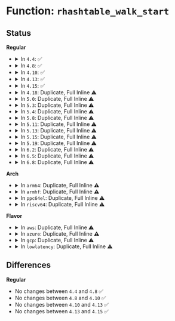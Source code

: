 # Function: <code>rhashtable_walk_start</code>

## Status
<b>Regular</b>
<ul>
<li>
<details>
<summary>In <code>4.4</code>: ✅</summary>

```c
int rhashtable_walk_start(struct rhashtable_iter *iter);
```

**Collision:** Unique Global

**Inline:** No

**Transformation:** False

**Instances:**

```
In lib/rhashtable.c (ffffffff813ffcf0)
Location: lib/rhashtable.c:561
Inline: False
Direct callers:
  - net/netlink/af_netlink.c:netlink_walk_start
```
**Symbols:**

```
ffffffff813ffcf0-ffffffff813ffd6f: rhashtable_walk_start (STB_GLOBAL)
```
</details>
</li>
<li>
<details>
<summary>In <code>4.8</code>: ✅</summary>

```c
int rhashtable_walk_start(struct rhashtable_iter *iter);
```

**Collision:** Unique Global

**Inline:** No

**Transformation:** False

**Instances:**

```
In lib/rhashtable.c (ffffffff814473f0)
Location: lib/rhashtable.c:566
Inline: False
Direct callers:
  - net/netlink/af_netlink.c:netlink_walk_start
```
**Symbols:**

```
ffffffff814473f0-ffffffff81447471: rhashtable_walk_start (STB_GLOBAL)
```
</details>
</li>
<li>
<details>
<summary>In <code>4.10</code>: ✅</summary>

```c
int rhashtable_walk_start(struct rhashtable_iter *iter);
```

**Collision:** Unique Global

**Inline:** No

**Transformation:** False

**Instances:**

```
In lib/rhashtable.c (ffffffff81465cf0)
Location: lib/rhashtable.c:654
Inline: False
Direct callers:
  - net/netlink/af_netlink.c:netlink_walk_start
  - net/ipv6/seg6.c:seg6_genl_dumphmac
```
**Symbols:**

```
ffffffff81465cf0-ffffffff81465d69: rhashtable_walk_start (STB_GLOBAL)
```
</details>
</li>
<li>
<details>
<summary>In <code>4.13</code>: ✅</summary>

```c
int rhashtable_walk_start(struct rhashtable_iter *iter);
```

**Collision:** Unique Global

**Inline:** No

**Transformation:** False

**Instances:**

```
In lib/rhashtable.c (ffffffff8146ade0)
Location: lib/rhashtable.c:748
Inline: False
Direct callers:
  - net/netlink/af_netlink.c:netlink_walk_start
  - net/ipv6/seg6.c:seg6_genl_dumphmac
```
**Symbols:**

```
ffffffff8146ade0-ffffffff8146ae55: rhashtable_walk_start (STB_GLOBAL)
```
</details>
</li>
<li>
<details>
<summary>In <code>4.15</code>: ✅</summary>

```c
int rhashtable_walk_start(struct rhashtable_iter *iter);
```

**Collision:** Unique Global

**Inline:** No

**Transformation:** False

**Instances:**

```
In lib/rhashtable.c (ffffffff814970c0)
Location: lib/rhashtable.c:750
Inline: False
Direct callers:
  - net/netlink/af_netlink.c:netlink_walk_start
  - net/ipv6/seg6.c:seg6_genl_dumphmac
```
**Symbols:**

```
ffffffff814970c0-ffffffff81497135: rhashtable_walk_start (STB_GLOBAL)
```
</details>
</li>
<li>
<details>
<summary>In <code>4.18</code>: Duplicate, Full Inline ⚠️</summary>

**Collision:** Static Duplication

**Inline:** Full

**Transformation:** False

**Instances:**

```
In net/netlink/af_netlink.c (ffffffff818d9829)
Location: include/linux/rhashtable.h:392
Inline: True
Inline callers:
  - net/netlink/af_netlink.c:__netlink_seq_next
```
```
In net/ipv6/seg6.c (ffffffff8199ba0f)
Location: include/linux/rhashtable.h:392
Inline: True
Inline callers:
  - net/ipv6/seg6.c:seg6_genl_dumphmac
```
</details>
</li>
<li>
<details>
<summary>In <code>5.0</code>: Duplicate, Full Inline ⚠️</summary>

**Collision:** Static Duplication

**Inline:** Full

**Transformation:** False

**Instances:**

```
In net/netlink/af_netlink.c (ffffffff81906019)
Location: include/linux/rhashtable.h:253
Inline: True
Inline callers:
  - net/netlink/af_netlink.c:__netlink_seq_next
```
```
In net/ipv6/seg6.c (ffffffff819d25df)
Location: include/linux/rhashtable.h:253
Inline: True
Inline callers:
  - net/ipv6/seg6.c:seg6_genl_dumphmac
```
</details>
</li>
<li>
<details>
<summary>In <code>5.3</code>: Duplicate, Full Inline ⚠️</summary>

**Collision:** Static Duplication

**Inline:** Full

**Transformation:** False

**Instances:**

```
In net/netlink/af_netlink.c (ffffffff81967fe3)
Location: include/linux/rhashtable.h:250
Inline: True
Inline callers:
  - net/netlink/af_netlink.c:netlink_seq_start
  - net/netlink/af_netlink.c:__netlink_seq_next
```
```
In net/ipv6/seg6.c (ffffffff81a4140f)
Location: include/linux/rhashtable.h:250
Inline: True
Inline callers:
  - net/ipv6/seg6.c:seg6_genl_dumphmac
```
</details>
</li>
<li>
<details>
<summary>In <code>5.4</code>: Duplicate, Full Inline ⚠️</summary>

**Collision:** Static Duplication

**Inline:** Full

**Transformation:** False

**Instances:**

```
In net/core/xdp.c (ffffffff81962adc)
Location: include/linux/rhashtable.h:250
Inline: True
Inline callers:
  - net/core/xdp.c:mem_allocator_disconnect
```
```
In net/netlink/af_netlink.c (ffffffff8199ea83)
Location: include/linux/rhashtable.h:250
Inline: True
Inline callers:
  - net/netlink/af_netlink.c:netlink_seq_start
  - net/netlink/af_netlink.c:__netlink_seq_next
```
```
In net/ipv6/seg6.c (ffffffff81a7808f)
Location: include/linux/rhashtable.h:250
Inline: True
Inline callers:
  - net/ipv6/seg6.c:seg6_genl_dumphmac
```
</details>
</li>
<li>
<details>
<summary>In <code>5.8</code>: Duplicate, Full Inline ⚠️</summary>

**Collision:** Static Duplication

**Inline:** Full

**Transformation:** False

**Instances:**

```
In net/core/xdp.c (ffffffff81a362fc)
Location: include/linux/rhashtable.h:250
Inline: True
Inline callers:
  - net/core/xdp.c:mem_allocator_disconnect
```
```
In net/netlink/af_netlink.c (ffffffff81a76fc3)
Location: include/linux/rhashtable.h:250
Inline: True
Inline callers:
  - net/netlink/af_netlink.c:netlink_seq_start
  - net/netlink/af_netlink.c:__netlink_seq_next
```
```
In net/ipv6/seg6.c (ffffffff81b720fc)
Location: include/linux/rhashtable.h:250
Inline: True
Inline callers:
  - net/ipv6/seg6.c:seg6_genl_dumphmac
```
</details>
</li>
<li>
<details>
<summary>In <code>5.11</code>: Duplicate, Full Inline ⚠️</summary>

**Collision:** Static Duplication

**Inline:** Full

**Transformation:** False

**Instances:**

```
In net/core/xdp.c (ffffffff81a386cc)
Location: include/linux/rhashtable.h:250
Inline: True
Inline callers:
  - net/core/xdp.c:mem_allocator_disconnect
```
```
In net/netlink/af_netlink.c (ffffffff81a7fd53)
Location: include/linux/rhashtable.h:250
Inline: True
Inline callers:
  - net/netlink/af_netlink.c:netlink_seq_start
  - net/netlink/af_netlink.c:__netlink_seq_next
```
```
In net/ipv6/seg6.c (ffffffff81b80e5c)
Location: include/linux/rhashtable.h:250
Inline: True
Inline callers:
  - net/ipv6/seg6.c:seg6_genl_dumphmac
```
</details>
</li>
<li>
<details>
<summary>In <code>5.13</code>: Duplicate, Full Inline ⚠️</summary>

**Collision:** Static Duplication

**Inline:** Full

**Transformation:** False

**Instances:**

```
In net/core/xdp.c (ffffffff81a1f4fc)
Location: include/linux/rhashtable.h:250
Inline: True
Inline callers:
  - net/core/xdp.c:mem_allocator_disconnect
```
```
In net/netlink/af_netlink.c (ffffffff81a68cd3)
Location: include/linux/rhashtable.h:250
Inline: True
Inline callers:
  - net/netlink/af_netlink.c:netlink_seq_start
  - net/netlink/af_netlink.c:__netlink_seq_next
```
```
In net/ipv6/seg6.c (ffffffff81b6f9bf)
Location: include/linux/rhashtable.h:250
Inline: True
Inline callers:
  - net/ipv6/seg6.c:seg6_genl_dumphmac
```
</details>
</li>
<li>
<details>
<summary>In <code>5.15</code>: Duplicate, Full Inline ⚠️</summary>

**Collision:** Static Duplication

**Inline:** Full

**Transformation:** False

**Instances:**

```
In net/core/xdp.c (ffffffff81ad379c)
Location: include/linux/rhashtable.h:250
Inline: True
Inline callers:
  - net/core/xdp.c:mem_allocator_disconnect
```
```
In net/netlink/af_netlink.c (ffffffff81b22293)
Location: include/linux/rhashtable.h:250
Inline: True
Inline callers:
  - net/netlink/af_netlink.c:netlink_seq_start
  - net/netlink/af_netlink.c:__netlink_seq_next
```
```
In net/ipv6/seg6.c (ffffffff81c37b0f)
Location: include/linux/rhashtable.h:250
Inline: True
Inline callers:
  - net/ipv6/seg6.c:seg6_genl_dumphmac
```
```
In net/ipv6/ioam6.c (ffffffff81c3932f)
Location: include/linux/rhashtable.h:250
Inline: True
Inline callers:
  - net/ipv6/ioam6.c:ioam6_genl_dumpsc
  - net/ipv6/ioam6.c:ioam6_genl_dumpns
```
</details>
</li>
<li>
<details>
<summary>In <code>5.19</code>: Duplicate, Full Inline ⚠️</summary>

**Collision:** Static Duplication

**Inline:** Full

**Transformation:** False

**Instances:**

```
In net/core/xdp.c (ffffffff81c50f72)
Location: include/linux/rhashtable.h:250
Inline: True
Inline callers:
  - net/core/xdp.c:mem_allocator_disconnect
```
```
In net/netlink/af_netlink.c (ffffffff81caae72)
Location: include/linux/rhashtable.h:250
Inline: True
Inline callers:
  - net/netlink/af_netlink.c:netlink_seq_start
  - net/netlink/af_netlink.c:__netlink_seq_next
```
```
In net/ipv6/seg6.c (ffffffff81dd56d4)
Location: include/linux/rhashtable.h:250
Inline: True
Inline callers:
  - net/ipv6/seg6.c:seg6_genl_dumphmac
```
```
In net/ipv6/ioam6.c (ffffffff81dd6bdf)
Location: include/linux/rhashtable.h:250
Inline: True
Inline callers:
  - net/ipv6/ioam6.c:ioam6_genl_dumpsc
  - net/ipv6/ioam6.c:ioam6_genl_dumpns
```
</details>
</li>
<li>
<details>
<summary>In <code>6.2</code>: Duplicate, Full Inline ⚠️</summary>

**Collision:** Static Duplication

**Inline:** Full

**Transformation:** False

**Instances:**

```
In net/core/xdp.c (ffffffff81e06612)
Location: include/linux/rhashtable.h:250
Inline: True
Inline callers:
  - net/core/xdp.c:mem_allocator_disconnect
```
```
In net/netlink/af_netlink.c (ffffffff81e67fd2)
Location: include/linux/rhashtable.h:250
Inline: True
Inline callers:
  - net/netlink/af_netlink.c:netlink_seq_start
  - net/netlink/af_netlink.c:__netlink_seq_next
```
```
In net/ipv6/seg6.c (ffffffff81fa6e64)
Location: include/linux/rhashtable.h:250
Inline: True
Inline callers:
  - net/ipv6/seg6.c:seg6_genl_dumphmac
```
```
In net/ipv6/ioam6.c (ffffffff81fa857f)
Location: include/linux/rhashtable.h:250
Inline: True
Inline callers:
  - net/ipv6/ioam6.c:ioam6_genl_dumpsc
  - net/ipv6/ioam6.c:ioam6_genl_dumpns
```
</details>
</li>
<li>
<details>
<summary>In <code>6.5</code>: Duplicate, Full Inline ⚠️</summary>

**Collision:** Static Duplication

**Inline:** Full

**Transformation:** False

**Instances:**

```
In net/core/xdp.c (ffffffff81e78e92)
Location: include/linux/rhashtable.h:250
Inline: True
Inline callers:
  - net/core/xdp.c:mem_allocator_disconnect
```
```
In net/netlink/af_netlink.c (ffffffff81ec3e42)
Location: include/linux/rhashtable.h:250
Inline: True
Inline callers:
  - net/netlink/af_netlink.c:netlink_seq_start
  - net/netlink/af_netlink.c:__netlink_seq_next
```
```
In net/ipv6/seg6.c (ffffffff820076c4)
Location: include/linux/rhashtable.h:250
Inline: True
Inline callers:
  - net/ipv6/seg6.c:seg6_genl_dumphmac
```
```
In net/ipv6/ioam6.c (ffffffff82008f0f)
Location: include/linux/rhashtable.h:250
Inline: True
Inline callers:
  - net/ipv6/ioam6.c:ioam6_genl_dumpsc
  - net/ipv6/ioam6.c:ioam6_genl_dumpns
```
</details>
</li>
<li>
<details>
<summary>In <code>6.8</code>: Duplicate, Full Inline ⚠️</summary>

**Collision:** Static Duplication

**Inline:** Full

**Transformation:** False

**Instances:**

```
In net/core/xdp.c (ffffffff81f38d62)
Location: include/linux/rhashtable.h:250
Inline: True
Inline callers:
  - net/core/xdp.c:mem_allocator_disconnect
```
```
In net/netlink/af_netlink.c (ffffffff81f87202)
Location: include/linux/rhashtable.h:250
Inline: True
Inline callers:
  - net/netlink/af_netlink.c:netlink_seq_start
  - net/netlink/af_netlink.c:__netlink_seq_next
```
```
In net/ipv6/seg6.c (ffffffff820d6554)
Location: include/linux/rhashtable.h:250
Inline: True
Inline callers:
  - net/ipv6/seg6.c:seg6_genl_dumphmac
```
```
In net/ipv6/ioam6.c (ffffffff820d7e7f)
Location: include/linux/rhashtable.h:250
Inline: True
Inline callers:
  - net/ipv6/ioam6.c:ioam6_genl_dumpsc
  - net/ipv6/ioam6.c:ioam6_genl_dumpns
```
</details>
</li>
</ul>
<b>Arch</b>
<ul>
<li>
<details>
<summary>In <code>arm64</code>: Duplicate, Full Inline ⚠️</summary>

**Collision:** Static Duplication

**Inline:** Full

**Transformation:** False

**Instances:**

```
In net/core/xdp.c (ffff800010c06150)
Location: include/linux/rhashtable.h:250
Inline: True
Inline callers:
  - net/core/xdp.c:mem_allocator_disconnect
```
```
In net/netlink/af_netlink.c (ffff800010c4b474)
Location: include/linux/rhashtable.h:250
Inline: True
Inline callers:
  - net/netlink/af_netlink.c:netlink_seq_start
  - net/netlink/af_netlink.c:__netlink_seq_next
```
```
In net/ipv6/seg6.c (ffff800010d41638)
Location: include/linux/rhashtable.h:250
Inline: True
Inline callers:
  - net/ipv6/seg6.c:seg6_genl_dumphmac
```
</details>
</li>
<li>
<details>
<summary>In <code>armhf</code>: Duplicate, Full Inline ⚠️</summary>

**Collision:** Static Duplication

**Inline:** Full

**Transformation:** False

**Instances:**

```
In net/core/xdp.c (c0d1f51c)
Location: include/linux/rhashtable.h:250
Inline: True
Inline callers:
  - net/core/xdp.c:mem_allocator_disconnect
```
```
In net/netlink/af_netlink.c (c0d5ca0c)
Location: include/linux/rhashtable.h:250
Inline: True
Inline callers:
  - net/netlink/af_netlink.c:netlink_seq_start
  - net/netlink/af_netlink.c:__netlink_seq_next
```
```
In net/ipv6/seg6.c (c0e44014)
Location: include/linux/rhashtable.h:250
Inline: True
Inline callers:
  - net/ipv6/seg6.c:seg6_genl_dumphmac
```
</details>
</li>
<li>
<details>
<summary>In <code>ppc64el</code>: Duplicate, Full Inline ⚠️</summary>

**Collision:** Static Duplication

**Inline:** Full

**Transformation:** False

**Instances:**

```
In net/core/xdp.c (c000000000cf0620)
Location: include/linux/rhashtable.h:250
Inline: True
Inline callers:
  - net/core/xdp.c:mem_allocator_disconnect
```
```
In net/netlink/af_netlink.c (c000000000d4a4c4)
Location: include/linux/rhashtable.h:250
Inline: True
Inline callers:
  - net/netlink/af_netlink.c:netlink_seq_start
  - net/netlink/af_netlink.c:__netlink_seq_next
```
```
In net/ipv6/seg6.c (c000000000e75e9c)
Location: include/linux/rhashtable.h:250
Inline: True
Inline callers:
  - net/ipv6/seg6.c:seg6_genl_dumphmac
```
</details>
</li>
<li>
<details>
<summary>In <code>riscv64</code>: Duplicate, Full Inline ⚠️</summary>

**Collision:** Static Duplication

**Inline:** Full

**Transformation:** False

**Instances:**

```
In net/core/xdp.c (ffffffe000784862)
Location: include/linux/rhashtable.h:250
Inline: True
Inline callers:
  - net/core/xdp.c:mem_allocator_disconnect
```
```
In net/netlink/af_netlink.c (ffffffe0007b94ca)
Location: include/linux/rhashtable.h:250
Inline: True
Inline callers:
  - net/netlink/af_netlink.c:netlink_seq_start
  - net/netlink/af_netlink.c:__netlink_seq_next
```
```
In net/ipv6/seg6.c (ffffffe00087cd26)
Location: include/linux/rhashtable.h:250
Inline: True
Inline callers:
  - net/ipv6/seg6.c:seg6_genl_dumphmac
```
</details>
</li>
</ul>
<b>Flavor</b>
<ul>
<li>
<details>
<summary>In <code>aws</code>: Duplicate, Full Inline ⚠️</summary>

**Collision:** Static Duplication

**Inline:** Full

**Transformation:** False

**Instances:**

```
In net/core/xdp.c (ffffffff81902aac)
Location: include/linux/rhashtable.h:250
Inline: True
Inline callers:
  - net/core/xdp.c:mem_allocator_disconnect
```
```
In net/netlink/af_netlink.c (ffffffff8193e8f3)
Location: include/linux/rhashtable.h:250
Inline: True
Inline callers:
  - net/netlink/af_netlink.c:netlink_seq_start
  - net/netlink/af_netlink.c:__netlink_seq_next
```
```
In net/ipv6/seg6.c (ffffffff81a1771f)
Location: include/linux/rhashtable.h:250
Inline: True
Inline callers:
  - net/ipv6/seg6.c:seg6_genl_dumphmac
```
</details>
</li>
<li>
<details>
<summary>In <code>azure</code>: Duplicate, Full Inline ⚠️</summary>

**Collision:** Static Duplication

**Inline:** Full

**Transformation:** False

**Instances:**

```
In net/core/xdp.c (ffffffff818bc8dc)
Location: include/linux/rhashtable.h:250
Inline: True
Inline callers:
  - net/core/xdp.c:mem_allocator_disconnect
```
```
In net/netlink/af_netlink.c (ffffffff818f83f3)
Location: include/linux/rhashtable.h:250
Inline: True
Inline callers:
  - net/netlink/af_netlink.c:netlink_seq_start
  - net/netlink/af_netlink.c:__netlink_seq_next
```
```
In net/ipv6/seg6.c (ffffffff819d44df)
Location: include/linux/rhashtable.h:250
Inline: True
Inline callers:
  - net/ipv6/seg6.c:seg6_genl_dumphmac
```
</details>
</li>
<li>
<details>
<summary>In <code>gcp</code>: Duplicate, Full Inline ⚠️</summary>

**Collision:** Static Duplication

**Inline:** Full

**Transformation:** False

**Instances:**

```
In net/core/xdp.c (ffffffff81953adc)
Location: include/linux/rhashtable.h:250
Inline: True
Inline callers:
  - net/core/xdp.c:mem_allocator_disconnect
```
```
In net/netlink/af_netlink.c (ffffffff8198fa83)
Location: include/linux/rhashtable.h:250
Inline: True
Inline callers:
  - net/netlink/af_netlink.c:netlink_seq_start
  - net/netlink/af_netlink.c:__netlink_seq_next
```
```
In net/ipv6/seg6.c (ffffffff81a8219f)
Location: include/linux/rhashtable.h:250
Inline: True
Inline callers:
  - net/ipv6/seg6.c:seg6_genl_dumphmac
```
</details>
</li>
<li>
<details>
<summary>In <code>lowlatency</code>: Duplicate, Full Inline ⚠️</summary>

**Collision:** Static Duplication

**Inline:** Full

**Transformation:** False

**Instances:**

```
In net/core/xdp.c (ffffffff8197567c)
Location: include/linux/rhashtable.h:250
Inline: True
Inline callers:
  - net/core/xdp.c:mem_allocator_disconnect
```
```
In net/netlink/af_netlink.c (ffffffff819b2363)
Location: include/linux/rhashtable.h:250
Inline: True
Inline callers:
  - net/netlink/af_netlink.c:netlink_seq_start
  - net/netlink/af_netlink.c:__netlink_seq_next
```
```
In net/ipv6/seg6.c (ffffffff81a8eaaf)
Location: include/linux/rhashtable.h:250
Inline: True
Inline callers:
  - net/ipv6/seg6.c:seg6_genl_dumphmac
```
</details>
</li>
</ul>

## Differences
<b>Regular</b>
<ul>
<li>
No changes between <code>4.4</code> and <code>4.8</code> ✅
</li>
<li>
No changes between <code>4.8</code> and <code>4.10</code> ✅
</li>
<li>
No changes between <code>4.10</code> and <code>4.13</code> ✅
</li>
<li>
No changes between <code>4.13</code> and <code>4.15</code> ✅
</li>
</ul>

